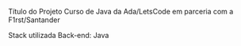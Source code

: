 Título do Projeto
Curso de Java da Ada/LetsCode em parceria com a F1rst/Santander

Stack utilizada
Back-end: Java
